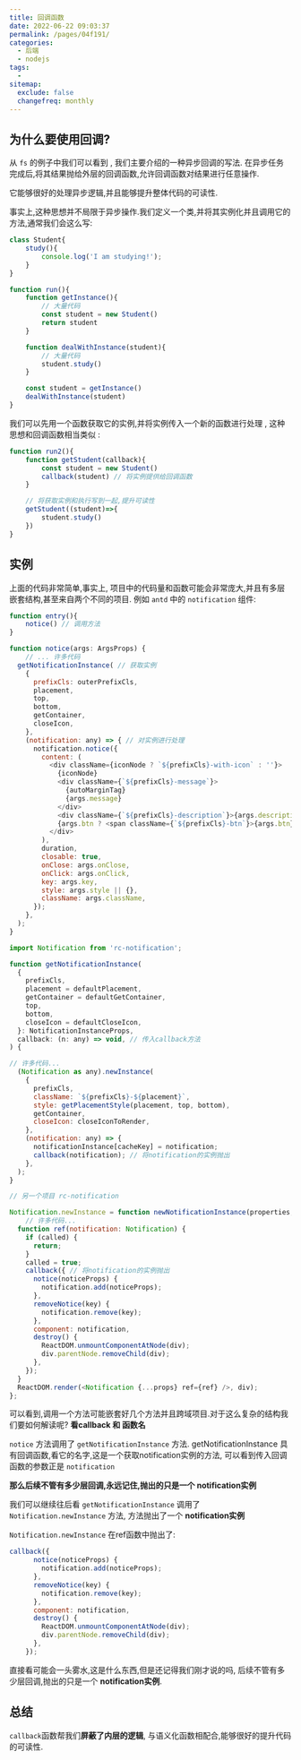 ```yaml
---
title: 回调函数
date: 2022-06-22 09:03:37
permalink: /pages/04f191/
categories:
  - 后端
  - nodejs
tags:
  - 
sitemap:
  exclude: false
  changefreq: monthly
---
```


## 为什么要使用回调?

从 `fs` 的例子中我们可以看到 , 我们主要介绍的一种异步回调的写法. 在异步任务完成后,将其结果抛给外层的回调函数,允许回调函数对结果进行任意操作.

它能够很好的处理异步逻辑,并且能够提升整体代码的可读性.

事实上,这种思想并不局限于异步操作.我们定义一个类,并将其实例化并且调用它的方法,通常我们会这么写:

```js
class Student{
    study(){
        console.log('I am studying!');
    }
}

function run(){
    function getInstance(){
        // 大量代码
        const student = new Student()
        return student
    }

    function dealWithInstance(student){
        // 大量代码
        student.study()
    }

    const student = getInstance()
    dealWithInstance(student)
}
```

我们可以先用一个函数获取它的实例,并将实例传入一个新的函数进行处理 , 这种思想和回调函数相当类似 :

```js
function run2(){
    function getStudent(callback){
        const student = new Student()
        callback(student) // 将实例提供给回调函数
    }

    // 将获取实例和执行写到一起,提升可读性
    getStudent((student)=>{
        student.study()
    })
}
```

## 实例

上面的代码非常简单,事实上, 项目中的代码量和函数可能会非常庞大,并且有多层嵌套结构,甚至来自两个不同的项目. 例如 `antd` 中的 `notification` 组件:

```js
function entry(){
    notice() // 调用方法
}

function notice(args: ArgsProps) {
    // ... 许多代码
  getNotificationInstance( // 获取实例
    {
      prefixCls: outerPrefixCls,
      placement,
      top,
      bottom,
      getContainer,
      closeIcon,
    },
    (notification: any) => { // 对实例进行处理
      notification.notice({
        content: (
          <div className={iconNode ? `${prefixCls}-with-icon` : ''}>
            {iconNode}
            <div className={`${prefixCls}-message`}>
              {autoMarginTag}
              {args.message}
            </div>
            <div className={`${prefixCls}-description`}>{args.description}</div>
            {args.btn ? <span className={`${prefixCls}-btn`}>{args.btn}</span> : null}
          </div>
        ),
        duration,
        closable: true,
        onClose: args.onClose,
        onClick: args.onClick,
        key: args.key,
        style: args.style || {},
        className: args.className,
      });
    },
  );
}

import Notification from 'rc-notification';

function getNotificationInstance(
  {
    prefixCls,
    placement = defaultPlacement,
    getContainer = defaultGetContainer,
    top,
    bottom,
    closeIcon = defaultCloseIcon,
  }: NotificationInstanceProps,
  callback: (n: any) => void, // 传入callback方法
) {

// 许多代码... 
  (Notification as any).newInstance(
    {
      prefixCls,
      className: `${prefixCls}-${placement}`,
      style: getPlacementStyle(placement, top, bottom),
      getContainer,
      closeIcon: closeIconToRender,
    },
    (notification: any) => {
      notificationInstance[cacheKey] = notification;
      callback(notification); // 将notification的实例抛出
    },
  );
}

// 另一个项目 rc-notification

Notification.newInstance = function newNotificationInstance(properties, callback) {
    // 许多代码...
  function ref(notification: Notification) {
    if (called) {
      return;
    }
    called = true;
    callback({ // 将notification的实例抛出
      notice(noticeProps) {
        notification.add(noticeProps);
      },
      removeNotice(key) {
        notification.remove(key);
      },
      component: notification,
      destroy() {
        ReactDOM.unmountComponentAtNode(div);
        div.parentNode.removeChild(div);
      },
    });
  }
  ReactDOM.render(<Notification {...props} ref={ref} />, div);
};

```

可以看到,调用一个方法可能嵌套好几个方法并且跨域项目.对于这么复杂的结构我们要如何解读呢? **看callback 和 函数名**

`notice` 方法调用了 `getNotificationInstance` 方法. getNotificationInstance 具有回调函数,看它的名字,这是一个获取notification实例的方法, 可以看到传入回调函数的参数正是 `notification`

**那么后续不管有多少层回调,永远记住,抛出的只是一个 notification实例**

我们可以继续往后看 `getNotificationInstance` 调用了 `Notification.newInstance` 方法, 方法抛出了一个 **notification实例**

`Notification.newInstance` 在ref函数中抛出了:

```js
callback({ 
      notice(noticeProps) {
        notification.add(noticeProps);
      },
      removeNotice(key) {
        notification.remove(key);
      },
      component: notification,
      destroy() {
        ReactDOM.unmountComponentAtNode(div);
        div.parentNode.removeChild(div);
      },
    });
```

直接看可能会一头雾水,这是什么东西,但是还记得我们刚才说的吗, 后续不管有多少层回调,抛出的只是一个 **notification实例**.

## 总结

`callback`函数帮我们**屏蔽了内层的逻辑**, 与语义化函数相配合,能够很好的提升代码的可读性.



